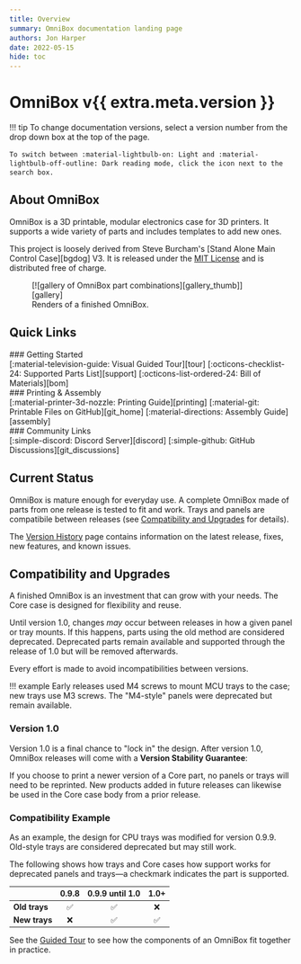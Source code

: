 ```yaml
---
title: Overview
summary: OmniBox documentation landing page
authors: Jon Harper
date: 2022-05-15
hide: toc
---
```

# OmniBox v{{ extra.meta.version }}

!!! tip
    To change documentation versions, select a version number from the drop down box at the top of the page.

    To switch between :material-lightbulb-on: Light and :material-lightbulb-off-outline: Dark reading mode, click the icon next to the search box.

## About OmniBox

OmniBox is a 3D printable, modular electronics case for 3D printers. It supports a wide variety of parts and includes templates to add new ones. 

This project is loosely derived from Steve Burcham's [Stand Alone Main Control Case][bgdog] V3. It is released under the [MIT License][license] and is distributed free of charge.


<figure markdown>
  [![gallery of OmniBox part combinations][gallery_thumb]][gallery]
  <figcaption>Renders of a finished OmniBox.</figcaption>
</figure>

## Quick Links

<div markdown class="jh-grid-container jh-grid-3">
<div markdown class="jh-card">
### Getting Started

<div markdown class="jh-grid-container jh-grid-1 jh-link-grid">
[:material-television-guide: Visual Guided Tour][tour]
[:octicons-checklist-24: Supported Parts List][support]
[:octicons-list-ordered-24: Bill of Materials][bom]
</div>
</div>
<div markdown class="jh-card">
### Printing & Assembly

<div markdown class="jh-grid-container jh-grid-1 jh-link-grid">
[:material-printer-3d-nozzle: Printing Guide][printing]
[:material-git: Printable Files on GitHub][git_home]
[:material-directions: Assembly Guide][assembly]
</div>
</div>
<div markdown class="jh-card">
### Community Links

<div markdown class="jh-grid-container jh-grid-1 jh-link-grid">
[:simple-discord: Discord Server][discord]
[:simple-github: GitHub Discussions][git_discussions]
</div>
</div>
</div>

## Current Status

OmniBox is mature enough for everyday use. A complete OmniBox made of parts from one release is tested to fit and work. Trays and panels are compatibile between releases (see [Compatibility and Upgrades](#compatibility-and-upgrades) for details).

The [Version History][current_release] page contains information on the latest release, fixes, new features, and known issues.

## Compatibility and Upgrades

A finished OmniBox is an investment that can grow with your needs. The Core case is designed for flexibility and reuse.

Until version 1.0, changes *may* occur between releases in how a given panel or tray mounts. If this happens, parts using the old method are considered deprecated. Deprecated parts remain available and supported through the release of 1.0 but will be removed afterwards.

Every effort is made to avoid incompatibilities between versions.

!!! example
    Early releases used M4 screws to mount MCU trays to the case; new trays use M3 screws. The "M4-style" panels were deprecated but remain available.

### Version 1.0

Version 1.0 is a final chance to "lock in" the design. After version 1.0, OmniBox releases will come with a **Version Stability Guarantee**:

If you choose to print a newer version of a Core part, no panels or trays will need to be reprinted. New products added in future releases can likewise be used in the Core case body from a prior release.

### Compatibility Example

As an example, the design for CPU trays was modified for version 0.9.9. Old-style trays are considered deprecated but may still work.

The following shows how trays and Core cases how support works for deprecated panels and trays—a checkmark indicates the part is supported.

|               | 0.9.8      | 0.9.9 until 1.0    | 1.0+                         |
|---------------|:----------:|:------------------:|:----------------------------:|
| **Old trays** | :white_check_mark: | :white_check_mark: | :x:                  |
| **New trays** | :x:                | :white_check_mark: | :white_check_mark:   |

See the [Guided Tour][tour] to see how the components of an OmniBox fit together in practice.

[gallery_thumb]: img/examples/0.9.10/render_thumb.jpg
[gallery]: img/examples/0.9.10/render.jpg

[current_release]: history/index.md "Version History (Current Release)"
[tour]:     tour.md                 "Guided Tour"
[support]:  support/index.md        "Supported Parts List"
[bom]:      bom.md                  "Bill of Materials"
[printing]: printing.md             "Printing Guide"
[assembly]: assembly/index.md       "Assembly Guide"
[license]:  license.md              "Contributing and License"